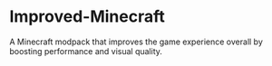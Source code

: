 # Improved-Minecraft
A Minecraft modpack that improves the game experience overall by boosting performance and visual quality.
